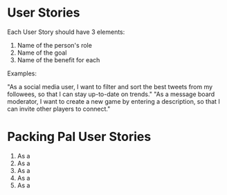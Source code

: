 # User Stories

Each User Story should have 3 elements:
1. Name of the person's role
2. Name of the goal
3. Name of the benefit for each

Examples:

"As a social media user, I want to filter and sort the best tweets from my followees, so that I can stay up-to-date on trends."
"As a message board moderator, I want to create a new game by entering a description, so that I can invite other players to connect."

# Packing Pal User Stories

1. As a
2. As a
3. As a
4. As a
5. As a
